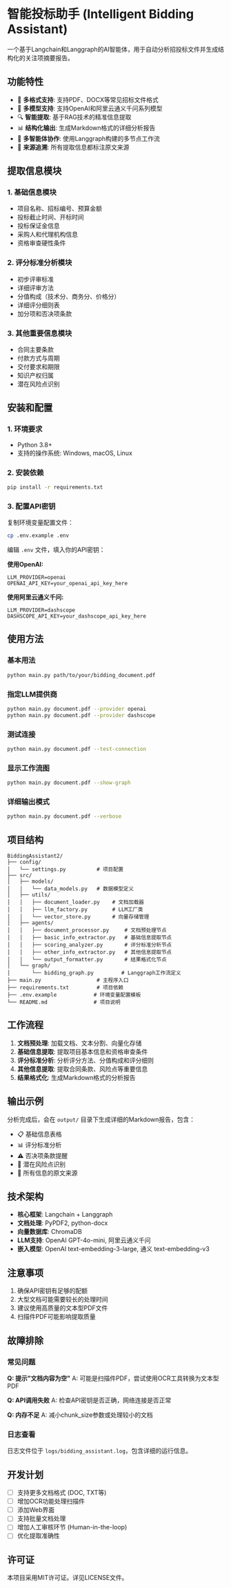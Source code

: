 # 智能投标助手 (Intelligent Bidding Assistant)

一个基于Langchain和Langgraph的AI智能体，用于自动分析招投标文件并生成结构化的关注项摘要报告。

## 功能特性

- 📄 **多格式支持**: 支持PDF、DOCX等常见招标文件格式
- 🤖 **多模型支持**: 支持OpenAI和阿里云通义千问系列模型
- 🔍 **智能提取**: 基于RAG技术的精准信息提取
- 📊 **结构化输出**: 生成Markdown格式的详细分析报告
- 🔄 **多智能体协作**: 使用Langgraph构建的多节点工作流
- 📍 **来源追溯**: 所有提取信息都标注原文来源

## 提取信息模块

### 1. 基础信息模块
- 项目名称、招标编号、预算金额
- 投标截止时间、开标时间
- 投标保证金信息
- 采购人和代理机构信息
- 资格审查硬性条件

### 2. 评分标准分析模块
- 初步评审标准
- 详细评审方法
- 分值构成（技术分、商务分、价格分）
- 详细评分细则表
- 加分项和否决项条款

### 3. 其他重要信息模块
- 合同主要条款
- 付款方式与周期
- 交付要求和期限
- 知识产权归属
- 潜在风险点识别

## 安装和配置

### 1. 环境要求
- Python 3.8+
- 支持的操作系统: Windows, macOS, Linux

### 2. 安装依赖
```bash
pip install -r requirements.txt
```

### 3. 配置API密钥
复制环境变量配置文件：
```bash
cp .env.example .env
```

编辑 `.env` 文件，填入你的API密钥：

**使用OpenAI:**
```env
LLM_PROVIDER=openai
OPENAI_API_KEY=your_openai_api_key_here
```

**使用阿里云通义千问:**
```env
LLM_PROVIDER=dashscope
DASHSCOPE_API_KEY=your_dashscope_api_key_here
```

## 使用方法

### 基本用法
```bash
python main.py path/to/your/bidding_document.pdf
```

### 指定LLM提供商
```bash
python main.py document.pdf --provider openai
python main.py document.pdf --provider dashscope
```

### 测试连接
```bash
python main.py document.pdf --test-connection
```

### 显示工作流图
```bash
python main.py document.pdf --show-graph
```

### 详细输出模式
```bash
python main.py document.pdf --verbose
```

## 项目结构

```
BiddingAssistant2/
├── config/
│   └── settings.py          # 项目配置
├── src/
│   ├── models/
│   │   └── data_models.py   # 数据模型定义
│   ├── utils/
│   │   ├── document_loader.py    # 文档加载器
│   │   ├── llm_factory.py        # LLM工厂类
│   │   └── vector_store.py       # 向量存储管理
│   ├── agents/
│   │   ├── document_processor.py     # 文档预处理节点
│   │   ├── basic_info_extractor.py   # 基础信息提取节点
│   │   ├── scoring_analyzer.py       # 评分标准分析节点
│   │   ├── other_info_extractor.py   # 其他信息提取节点
│   │   └── output_formatter.py       # 结果格式化节点
│   └── graph/
│       └── bidding_graph.py         # Langgraph工作流定义
├── main.py                  # 主程序入口
├── requirements.txt         # 项目依赖
├── .env.example            # 环境变量配置模板
└── README.md               # 项目说明
```

## 工作流程

1. **文档预处理**: 加载文档、文本分割、向量化存储
2. **基础信息提取**: 提取项目基本信息和资格审查条件
3. **评分标准分析**: 分析评分方法、分值构成和评分细则
4. **其他信息提取**: 提取合同条款、风险点等重要信息
5. **结果格式化**: 生成Markdown格式的分析报告

## 输出示例

分析完成后，会在 `output/` 目录下生成详细的Markdown报告，包含：

- 📋 基础信息表格
- 📊 评分标准分析
- ⚠️ 否决项条款提醒
- 🚨 潜在风险点识别
- 📍 所有信息的原文来源

## 技术架构

- **核心框架**: Langchain + Langgraph
- **文档处理**: PyPDF2, python-docx
- **向量数据库**: ChromaDB
- **LLM支持**: OpenAI GPT-4o-mini, 阿里云通义千问
- **嵌入模型**: OpenAI text-embedding-3-large, 通义 text-embedding-v3

## 注意事项

1. 确保API密钥有足够的配额
2. 大型文档可能需要较长的处理时间
3. 建议使用高质量的文本型PDF文件
4. 扫描件PDF可能影响提取质量

## 故障排除

### 常见问题

**Q: 提示"文档内容为空"**
A: 可能是扫描件PDF，尝试使用OCR工具转换为文本型PDF

**Q: API调用失败**
A: 检查API密钥是否正确，网络连接是否正常

**Q: 内存不足**
A: 减小chunk_size参数或处理较小的文档

### 日志查看
日志文件位于 `logs/bidding_assistant.log`，包含详细的运行信息。

## 开发计划

- [ ] 支持更多文档格式 (DOC, TXT等)
- [ ] 增加OCR功能处理扫描件
- [ ] 添加Web界面
- [ ] 支持批量文档处理
- [ ] 增加人工审核环节 (Human-in-the-loop)
- [ ] 优化提取准确性

## 许可证

本项目采用MIT许可证。详见LICENSE文件。
